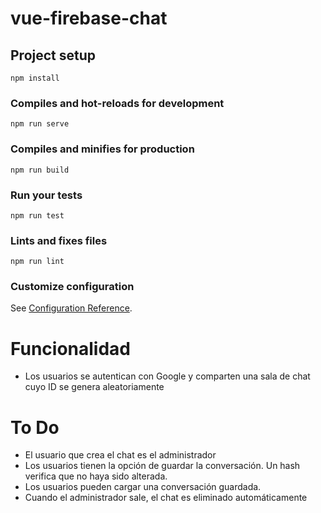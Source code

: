 # vue-firebase-chat

## Project setup
```
npm install
```

### Compiles and hot-reloads for development
```
npm run serve
```

### Compiles and minifies for production
```
npm run build
```

### Run your tests
```
npm run test
```

### Lints and fixes files
```
npm run lint
```

### Customize configuration
See [Configuration Reference](https://cli.vuejs.org/config/).


# Funcionalidad

- Los usuarios se autentican con Google y comparten una sala de chat cuyo ID se genera aleatoriamente

# To Do

- El usuario que crea el chat es el administrador
- Los usuarios tienen la opción de guardar la conversación. Un hash verifica que no haya sido alterada.
- Los usuarios pueden cargar una conversación guardada.
- Cuando el administrador sale, el chat es eliminado automáticamente
